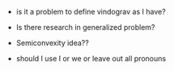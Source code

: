 - is it a problem to define vindograv as I have?

- Is there research in generalized problem?

- Semiconvexity idea??

- should I use I or we or leave out all pronouns